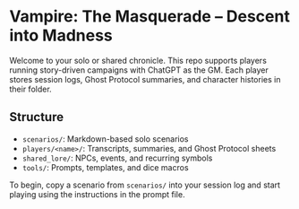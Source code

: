 # Vampire: The Masquerade – Descent into Madness

Welcome to your solo or shared chronicle. This repo supports players running story-driven campaigns with ChatGPT as the GM. Each player stores session logs, Ghost Protocol summaries, and character histories in their folder.

## Structure

- `scenarios/`: Markdown-based solo scenarios
- `players/<name>/`: Transcripts, summaries, and Ghost Protocol sheets
- `shared_lore/`: NPCs, events, and recurring symbols
- `tools/`: Prompts, templates, and dice macros

To begin, copy a scenario from `scenarios/` into your session log and start playing using the instructions in the prompt file.
